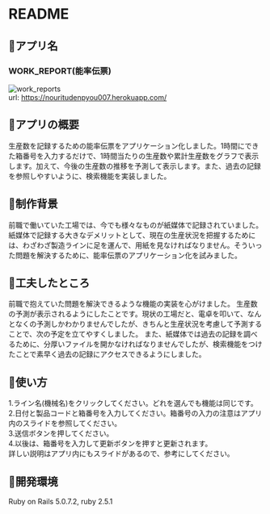 # README
## :blue_book:アプリ名
### WORK_REPORT(能率伝票)<br>
![work_reports](https://user-images.githubusercontent.com/56475566/73001190-65cfbc80-3e45-11ea-9cad-297569ec4ea2.gif)<br>
url: https://nouritudenpyou007.herokuapp.com/
## :blue_book:アプリの概要
生産数を記録するための能率伝票をアプリケーション化しました。1時間にできた箱番号を入力するだけで、1時間当たりの生産数や累計生産数をグラフで表示します。加えて、今後の生産数の推移を予測して表示します。また、過去の記録を参照しやすいように、検索機能を実装しました。
## :blue_book:制作背景
前職で働いていた工場では、今でも様々なものが紙媒体で記録されていました。紙媒体で記録する大きなデメリットとして、現在の生産状況を把握するためには、わざわざ製造ラインに足を運んで、用紙を見なければなりません。そういった問題を解決するために、能率伝票のアプリケーション化を試みました。
## :blue_book:工夫したところ
前職で抱えていた問題を解決できるような機能の実装を心がけました。
生産数の予測が表示されるようにしたことです。現状の工場だと、電卓を叩いて、なんとなくの予測しかわかりませんでしたが、きちんと生産状況を考慮して予測することで、次の予定を立てやすくしました。
また、紙媒体では過去の記録を調べるために、分厚いファイルを開かなければなりませんでしたが、検索機能をつけたことで素早く過去の記録にアクセスできるようにしました。
## :blue_book:使い方
1.ライン名(機械名)をクリックしてください。どれを選んでも機能は同じです。<br>
2.日付と製品コードと箱番号を入力してください。箱番号の入力の注意はアプリ内のスライドを参照してください。<br>
3.送信ボタンを押してください。<br>
4.以後は、箱番号を入力して更新ボタンを押すと更新されます。<br>
詳しい説明はアプリ内にもスライドがあるので、参考にしてください。
## :blue_book:開発環境
Ruby on Rails 5.0.7.2, ruby 2.5.1
